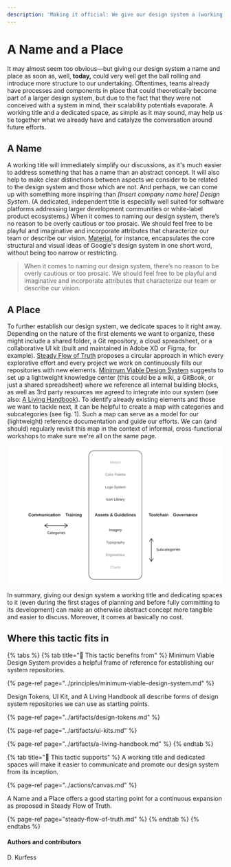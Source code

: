 ```yaml
---
description: 'Making it official: We give our design system a (working) title and a hub.'
---
```


# A Name and a Place

It may almost seem too obvious—but giving our design system a name and place as soon as, well, **today,** could very well get the ball rolling and introduce more structure to our undertaking. Oftentimes, teams already have processes and components in place that could theoretically become part of a larger design system, but due to the fact that they were not conceived with a system in mind, their scalability potentials evaporate. A working title and a dedicated space, as simple as it may sound, may help us tie together what we already have and catalyze the conversation around future efforts.

## A Name

A working title will immediately simplify our discussions, as it's much easier to address something that has a name than an abstract concept. It will also help to make clear distinctions between aspects we consider to be related to the design system and those which are not. And perhaps, we can come up with something  more inspiring than _\[Insert company name here\] Design System_. \(A dedicated, independent title is especially well suited for software platforms addressing larger development communities or white-label product ecosystems.\) When it comes to naming our design system, there’s no reason to be overly cautious or too prosaic. We should feel free to be playful and imaginative and incorporate attributes that characterize our team or describe our vision. [Material](https://material.io/), for instance, encapsulates the core structural and visual ideas of Google's design system in one short word, without being too narrow or restricting.

> When it comes to naming our design system, there’s no reason to be overly cautious or too prosaic. We should feel free to be playful and imaginative and incorporate attributes that characterize our team or describe our vision.

## A Place

To further establish our design system, we dedicate spaces to it right away. Depending on the nature of the first elements we want to organize, these might include a shared folder, a Git repository, a cloud spreadsheet, or a collaborative UI kit \(built and maintained in Adobe XD or Figma, for example\). [Steady Flow of Truth](steady-flow-of-truth.md) proposes a circular approach in which every explorative effort and every project we work on continuously fills our repositories with new elements. [Minimum Viable Design System](../principles/minimum-viable-design-system.md) suggests to set up a lightweight knowledge center \(this could be a wiki, a GitBook, or just a shared spreadsheet\) where we reference all internal building blocks, as well as 3rd party resources we agreed to integrate into our system \(see also: [A Living Handbook](../artifacts/a-living-handbook.md)\). To identify already existing elements and those we want to tackle next, it can be helpful to create a map with categories and subcategories \(see fig. 1\). Such a map can serve as a model for our \(lightweight\) reference documentation and guide our efforts. We can \(and should\) regularly revisit this map in the context of informal, cross-functional workshops to make sure we're all on the same page.

![Fig. 1: The elements of a design system](../../.gitbook/assets/fig_elements.svg)

In summary, giving our design system a working title and dedicating spaces to it \(even during the first stages of planning and before fully committing to its development\) can make an otherwise abstract concept more tangible and easier to discuss. Moreover, it comes at basically no cost.

## Where this tactic fits in

{% tabs %}
{% tab title="🙏  This tactic benefits from" %}
Minimum Viable Design System provides a helpful frame of reference for establishing our system repositories.

{% page-ref page="../principles/minimum-viable-design-system.md" %}

Design Tokens, UI Kit, and A Living Handbook all describe forms of design system repositories we can use as starting points.

{% page-ref page="../artifacts/design-tokens.md" %}

{% page-ref page="../artifacts/ui-kits.md" %}

{% page-ref page="../artifacts/a-living-handbook.md" %}
{% endtab %}

{% tab title="💪  This tactic supports" %}
A working title and dedicated spaces will make it easier to communicate and promote our design system from its inception.

{% page-ref page="../actions/canvas.md" %}

A Name and a Place offers a good starting point for a continuous expansion as proposed in Steady Flow of Truth. 

{% page-ref page="steady-flow-of-truth.md" %}
{% endtab %}
{% endtabs %}

#### Authors and contributors

D. Kurfess

